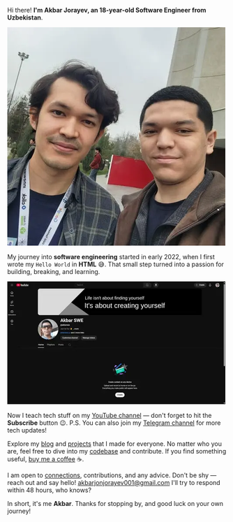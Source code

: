Hi there! **I'm Akbar Jorayev, an 18-year-old Software Engineer from Uzbekistan**.

![Azim Pulat and Me](https://raw.githubusercontent.com/akbarjorayev/blogs/refs/heads/main/about-me/assets/azim-pulat-and-me.webp?w=500&h=500)

My journey into **software engineering** started in early 2022, when I first wrote my `Hello World` in **HTML** 😅. That small step turned into a passion for building, breaking, and learning.

![Akbar's YouTube](https://raw.githubusercontent.com/akbarjorayev/blogs/refs/heads/main/about-me/assets/akbar's-youtube.webp?w=500&h=281)

Now I teach tech stuff on my [YouTube channel](https://youtube.com/@akbarswe) — don't forget to hit the **Subscribe** button 😉. P.S. You can also join my [Telegram channel](https://t.me/akbarswe) for more tech updates!

Explore my [blog](/blog) and [projects](/projects) that I made for everyone. No matter who you are, feel free to dive into my [codebase](https://github.com/akbarjorayev) and contribute. If you find something useful, [buy me a coffee](https://buymeacoffee.com/akbarjorayev) ☕.

I am open to [connections](https://www.linkedin.com/in/akbarjorayev), contributions, and any advice. Don't be shy — reach out and say hello! [akbarjonjorayev001@gmail.com](mailto:akbarjonjorayev001@gmail.com) I'll try to respond within 48 hours, who knows?

In short, it's me **Akbar**. Thanks for stopping by, and good luck on your own journey!
